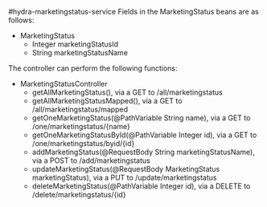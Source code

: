 #hydra-marketingstatus-service
Fields in the MarketingStatus beans are as follows:
* MarketingStatus
	* Integer marketingStatusId
	* String marketingStatusName

The controller can perform the following functions:
* MarketingStatusController
	* getAllMarketingStatus(), via a GET to /all/marketingstatus
	* getAllMarketingStatusMapped(), via a GET to /all/marketingstatus/mapped
	* getOneMarketingStatus(@PathVariable String name), via a GET to /one/marketingstatus/{name}
	* getOneMarketingStatusById(@PathVariable Integer id), via a GET to /one/marketingstatus/byid/{id}
	* addMarketingStatus(@RequestBody String marketingStatusName), via a POST to /add/marketingstatus
	* updateMarketingStatus(@RequestBody MarketingStatus marketingStatus), via a PUT to /update/marketingstatus
	* deleteMarketingStatus(@PathVariable Integer id), via a DELETE to /delete/marketingstatus/{id}
